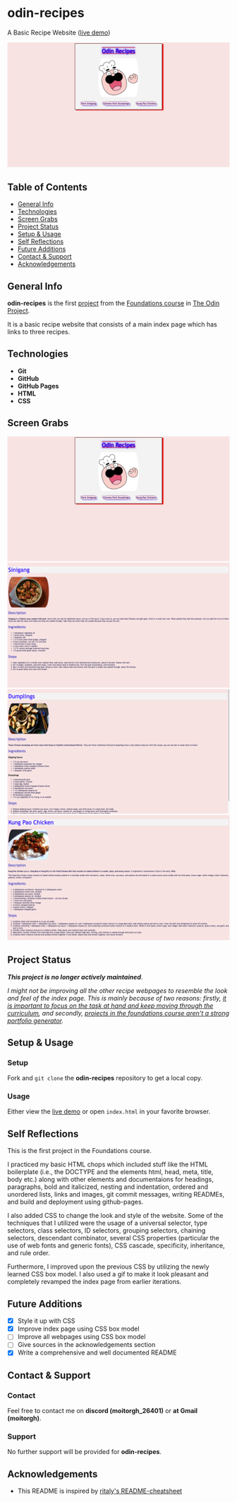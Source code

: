 # odin-recipes
A Basic Recipe Website ([live demo](https://moitorgh.github.io/odin-recipes/))

![Screenshot of index page](./images/index-screenshot.jpg)

## Table of Contents
* [General Info](#general-info)
* [Technologies](#technologies)
* [Screen Grabs](#screen-grabs)
* [Project Status](#project-status)
* [Setup & Usage](#setup--usage)
* [Self Reflections](#self-reflections)
* [Future Additions](#future-additions)
* [Contact & Support](#contact--support)
* [Acknowledgements](#acknowledgements)

## General Info
**odin-recipes** is the first [project](https://www.theodinproject.com/lessons/foundations-recipes) from the [Foundations course](https://www.theodinproject.com/paths/foundations/courses/foundations) in [The Odin Project](https://www.theodinproject.com/about).

It is a basic recipe website that consists of a main index page which has links to three recipes.

## Technologies
  * **Git**
  * **GitHub**
  * **GitHub Pages**
  * **HTML**
  * **CSS**

## Screen Grabs
![Screenshot of index page](./images/index-screenshot.jpg)
![Screenshot of first recipe webpage](./images/sinigang-screenshot.jpg)
![Screenshot of second recipe webpage](./images/dumplings-screenshot.jpg)
![Screenshot of third recipe webpage](./images/kungpao-screenshot.jpg)

## Project Status
***This project is no longer actively maintained***.

_I might not be improving all the other recipe webpages to resemble the look and feel of the index page. This is mainly because of two reasons: firstly, [it is important to focus on the task at hand and keep moving through the curriculum](https://dev.to/theodinproject/learning-code-f56), and secondly, [projects in the foundations course aren't a strong portfolio generator](https://dev.to/theodinproject/strategically-building-your-portfolio-1km4)._

## Setup & Usage

### Setup
Fork and `git clone` the **odin-recipes** repository to get a local copy.

### Usage
Either view the [live demo](https://moitorgh.github.io/odin-recipes/) or open `index.html` in your favorite browser.

## Self Reflections
This is the first project in the Foundations course.

I practiced my basic HTML chops which included stuff like the HTML boilerplate (i.e., the DOCTYPE and the elements html, head, meta, title, body etc.) along with other elements and documentaions for headings, paragraphs, bold and italicized, nesting and indentation, ordered and unordered lists, links and images, git commit messages, writing READMEs, and build and deployment using github-pages.

I also added CSS to change the look and style of the website. Some of the techniques that I utilized were the usage of a universal selector, type selectors, class selectors, ID selectors, grouping selectors, chaining selectors, descendant combinator, several CSS properties (particular the use of web fonts and generic fonts), CSS cascade, specificity, inheritance, and rule order.

Furthermore, I improved upon the previous CSS by utilizing the newly learned CSS box model. I also used a gif to make it look pleasant and completely revamped the index page from earlier iterations.

## Future Additions
- [x] Style it up with CSS
- [x] Improve index page using CSS box model
- [ ] Improve all webpages using CSS box model
- [ ] Give sources in the acknowledgements section
- [x] Write a comprehensive and well documented README

## Contact & Support

### Contact
Feel free to contact me on **discord (moitorgh_26401)** or **at Gmail (moitorgh)**.

### Support
No further support will be provided for **odin-recipes**.

## Acknowledgements
* This README is inspired by [ritaly's README-cheatsheet](https://github.com/ritaly/README-cheatsheet)

